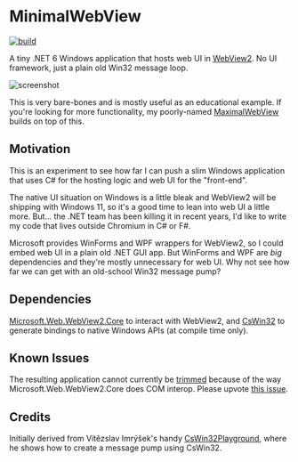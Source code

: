 # MinimalWebView 
[![build](https://github.com/rgwood/MinimalWebView/actions/workflows/build.yml/badge.svg)](https://github.com/rgwood/MinimalWebView/actions/workflows/build.yml)

A tiny .NET 6 Windows application that hosts web UI in [WebView2](https://developer.microsoft.com/en-us/microsoft-edge/webview2/). No UI framework, just a plain old Win32 message loop.

![screenshot](https://res.cloudinary.com/reilly-wood/image/upload/v1627014945/github-readmes/MinimalWebView.png)

This is very bare-bones and is mostly useful as an educational example. If you're looking for more functionality, my poorly-named [MaximalWebView](https://github.com/rgwood/MaximalWebView) builds on top of this.

## Motivation

This is an experiment to see how far I can push a slim Windows application that uses C# for the hosting logic and web UI for the "front-end".

The native UI situation on Windows is a little bleak and WebView2 will be shipping with Windows 11, so it's a good time to lean into web UI a little more. But... the .NET team has been killing it in recent years, I'd like to write my code that lives outside Chromium in C# or F#.

Microsoft provides WinForms and WPF wrappers for WebView2, so I could embed web UI in a plain old .NET GUI app. But WinForms and WPF are *big* dependencies and they're mostly unnecessary for web UI. Why not see how far we can get with an old-school Win32 message pump?

## Dependencies

[Microsoft.Web.WebView2.Core](https://www.nuget.org/packages/Microsoft.Web.WebView2/) to interact with WebView2, and [CsWin32](https://github.com/microsoft/CsWin32) to generate bindings to native Windows APIs (at compile time only).

## Known Issues

The resulting application cannot currently be [trimmed](https://docs.microsoft.com/en-us/dotnet/core/deploying/trimming-options) because of the way Microsoft.Web.WebView2.Core does COM interop. Please upvote [this issue](https://github.com/MicrosoftEdge/WebView2Feedback/issues/1490).

## Credits

Initially derived from Vítězslav Imrýšek's handy [CsWin32Playground]( https://github.com/VitezslavImrysek/CsWin32Playground), where he shows how to create a message pump using CsWin32.
